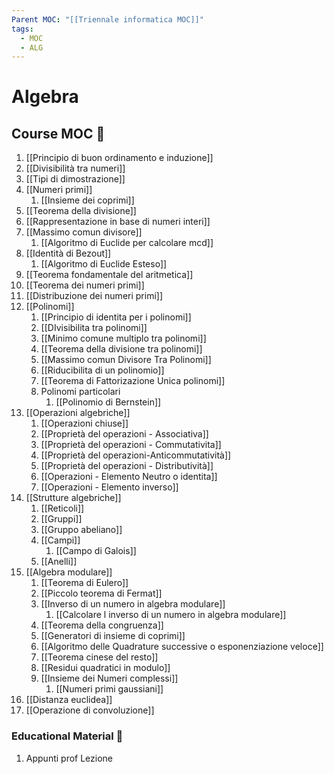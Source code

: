 ```yaml
---
Parent MOC: "[[Triennale informatica MOC]]"
tags:
  - MOC
  - ALG
---
```


# Algebra

## Course MOC  📒
1. [[Principio di buon ordinamento e induzione]]
2. [[Divisibilità tra numeri]]
3. [[Tipi di dimostrazione]]
4. [[Numeri primi]]
	1. [[Insieme dei coprimi]]
5. [[Teorema della divisione]]
6. [[Rappresentazione in base di numeri interi]]
7. [[Massimo comun divisore]]
	1. [[Algoritmo di Euclide per calcolare mcd]]
8. [[Identità di Bezout]]
	1. [[Algoritmo di Euclide Esteso]]
9. [[Teorema fondamentale del aritmetica]]
10. [[Teorema dei numeri primi]]
11. [[Distribuzione dei numeri primi]]
12. [[Polinomi]]
	1. [[Principio di identita per i polinomi]]
	2. [[DIvisibilita tra polinomi]]
	3. [[Minimo comune multiplo tra polinomi]]
	4. [[Teorema della divisione tra polinomi]]
	5. [[Massimo comun Divisore Tra Polinomi]]
	6. [[Riducibilita di un polinomio]]
	7. [[Teorema di Fattorizazione Unica polinomi]]
	8. Polinomi particolari
		1. [[Polinomio di Bernstein]]
13. [[Operazioni algebriche]]
	1. [[Operazioni chiuse]]
	2. [[Proprietà del operazioni - Associativa]]
	3. [[Proprietà del operazioni - Commutativita]]
	4. [[Proprietà del operazioni-Anticommutatività]]
	5. [[Proprietà del operazioni - Distributività]]
	6. [[Operazioni - Elemento Neutro o identita]]
	7. [[Operazioni - Elemento inverso]]
14. [[Strutture algebriche]]
	1. [[Reticoli]]
	2. [[Gruppi]]
	3. [[Gruppo abeliano]]
	4. [[Campi]]
		1. [[Campo di Galois]]
	5. [[Anelli]]
15. [[Algebra modulare]]
	1. [[Teorema di Eulero]]
	2. [[Piccolo teorema di Fermat]]
	3. [[Inverso di un numero in algebra modulare]]
		1. [[Calcolare l inverso di un numero in algebra modulare]]
	4. [[Teorema della congruenza]]
	5. [[Generatori di insieme di coprimi]]
	6. [[Algoritmo delle Quadrature successive o esponenziazione veloce]]
	7. [[Teorema cinese del resto]]
	8. [[Residui quadratici in modulo]]
	9. [[Insieme dei Numeri complessi]]
		1. [[Numeri primi gaussiani]]
16. [[Distanza euclidea]]
17.  [[Operazione di convoluzione]]

### Educational Material 🧱
1. Appunti prof Lezione
